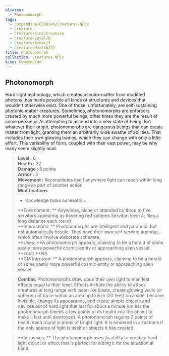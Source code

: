 ```yaml
---
aliases:
  - Photonomorph
tags:
  - Compendium/CSRD/en/Creatures-NPCs
  - Creature
  - Creature/Kind/Creature
  - Creature/Level/6
  - Creature/Armor/3
  - Creature/Health/22
title: Photonomorph
collection: Creatures-NPCs
kind: Compendium
---
```

## Photonomorph  
Hard-light technology, which creates pseudo-matter from modified photons, has made possible all kinds of structures and devices that wouldn't otherwise exist. One of those, unfortunately, are self-sustaining photonic matter creatures. Sometimes, photonomorphs are enforcers created by much more powerful beings; other times they are the result of some person or AI attempting to ascend into a new state of being. But whatever their origin, photonomorphs are dangerous beings that can create matter from light, granting them an arbitrarily wide swathe of abilities. That includes their own glowing bodies, which they can change with only a little effort. This variability of form, coupled with their vast power, may be why many seem slightly mad.  

  
> **Level :** 6  
> **Health :** 22  
> **Damage :** 8 points  
> **Armor :** 3  
> **Movement :** Reconstitutes itself anywhere light can reach within long range as part of another action  
> **Modifications**  
>- Knowledge tasks as level 8 >
>  
> **Environment: ** Anywhere, alone or attended by three to five servitors appearing as hovering red spheres Servitor: level 4; flies a long distance each round  
> **Interactions: ** Photonomorphs are intelligent and paranoid, but not automatically hostile. They have their own self-serving agendas, which often involve elaborate schemes.  
> **Uses: **A photonomorph appears, claiming to be a herald of some vastly more powerful cosmic entity or approaching alien vessel.  
> **Loot: **NA  
> **GM Intrusion: ** A photonomorph appears, claiming to be a herald of some vastly more powerful cosmic entity or approaching alien vessel.  

> **Combat:** 
> Photonomorphs draw upon their own light to manifest effects equal to their level. Effects include the ability to attack creatures at long range with laser-like blasts, create glowing walls (or spheres) of force within an area up to 6 m (20 feet) on a side, become invisible, change its appearance, and create simple objects and devices out of hard light that last for about a minute (unless the photonomorph bleeds a few points of its health into the object to make it last until destroyed).
A photonomorph regains 2 points of health each round in areas of bright light. It is hindered in all actions if the only source of light is itself or objects it has created.  
  

> **Intrusions: ** 
> The photonomorph uses its ability to create a hard- light object or effect that is perfect for aiding it for the situation at hand.  
